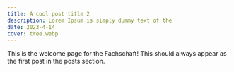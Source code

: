 ```yaml
---
title: A cool post title 2
description: Lorem Ipsum is simply dummy text of the
date: 2023-4-14
cover: tree.webp
---
```


This is the welcome page for the Fachschaft! This should always appear as the first post in the posts section.
